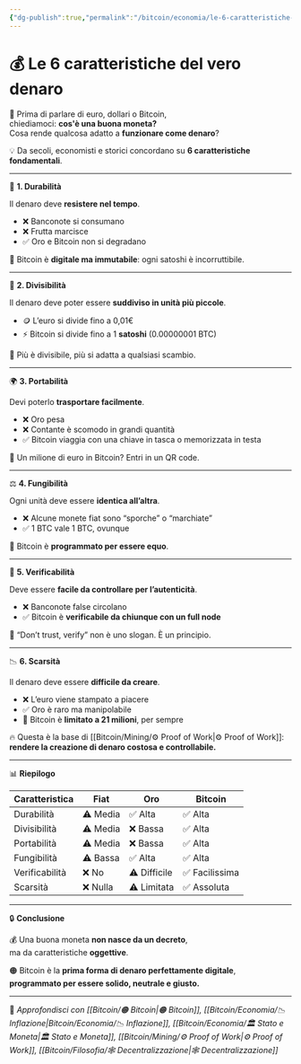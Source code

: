 ```yaml
---
{"dg-publish":true,"permalink":"/bitcoin/economia/le-6-caratteristiche-del-vero-denaro/","title":"💰 Le 6 caratteristiche del vero denaro","tags":["Denaro","Bitcoin","Educazione","Economia","Inflazione","Valuta"]}
---
```



# 💰 Le 6 caratteristiche del vero denaro

🧠 Prima di parlare di euro, dollari o Bitcoin,  
chiediamoci: **cos'è una buona moneta?**  
Cosa rende qualcosa adatto a **funzionare come denaro**?

💡 Da secoli, economisti e storici concordano su **6 caratteristiche fondamentali**.

---

🔑 **1. Durabilità**

Il denaro deve **resistere nel tempo**.  
- ❌ Banconote si consumano  
- ❌ Frutta marcisce  
- ✅ Oro e Bitcoin non si degradano

🧱 Bitcoin è **digitale ma immutabile**: ogni satoshi è incorruttibile.

---

📏 **2. Divisibilità**

Il denaro deve poter essere **suddiviso in unità più piccole**.  
- 🪙 L’euro si divide fino a 0,01€  
- ⚡ Bitcoin si divide fino a 1 **satoshi** (0.00000001 BTC)

🧠 Più è divisibile, più si adatta a qualsiasi scambio.

---

🌍 **3. Portabilità**

Devi poterlo **trasportare facilmente**.  
- ❌ Oro pesa  
- ❌ Contante è scomodo in grandi quantità  
- ✅ Bitcoin viaggia con una chiave in tasca o memorizzata in testa

📲 Un milione di euro in Bitcoin? Entri in un QR code.

---

⚖️ **4. Fungibilità**

Ogni unità deve essere **identica all’altra**.  
- ❌ Alcune monete fiat sono “sporche” o “marchiate”  
- ✅ 1 BTC vale 1 BTC, ovunque

🎯 Bitcoin è **programmato per essere equo**.

---

🧮 **5. Verificabilità**

Deve essere **facile da controllare per l’autenticità**.  
- ❌ Banconote false circolano  
- ✅ Bitcoin è **verificabile da chiunque con un full node**

🧠 “Don’t trust, verify” non è uno slogan. È un principio.

---

📉 **6. Scarsità**

Il denaro deve essere **difficile da creare**.  
- ❌ L’euro viene stampato a piacere  
- ✅ Oro è raro ma manipolabile  
- 🧡 Bitcoin è **limitato a 21 milioni**, per sempre

🔥 Questa è la base di [[Bitcoin/Mining/⚙️  Proof of Work\|⚙️  Proof of Work]]:  
**rendere la creazione di denaro costosa e controllabile.**

---

📊 **Riepilogo**

| Caratteristica    | Fiat     | Oro      | Bitcoin   |
|-------------------|----------|----------|-----------|
| Durabilità        | ⚠️ Media | ✅ Alta  | ✅ Alta   |
| Divisibilità      | ⚠️ Media | ❌ Bassa | ✅ Alta   |
| Portabilità       | ⚠️ Media | ❌ Bassa | ✅ Alta   |
| Fungibilità       | ⚠️ Bassa | ✅ Alta  | ✅ Alta   |
| Verificabilità    | ❌ No    | ⚠️ Difficile | ✅ Facilissima |
| Scarsità          | ❌ Nulla | ⚠️ Limitata | ✅ Assoluta |

---

🔒 **Conclusione**

💰 Una buona moneta **non nasce da un decreto**,  
ma da caratteristiche **oggettive**.

🟠 Bitcoin è la **prima forma di denaro perfettamente digitale**,  
**programmato per essere solido, neutrale e giusto.**

---

🔗 _Approfondisci con [[Bitcoin/🟠 Bitcoin\|🟠 Bitcoin]], [[Bitcoin/Economia/📉 Inflazione\|Bitcoin/Economia/📉 Inflazione]], [[Bitcoin/Economia/🏛️ Stato e Moneta\|🏛️ Stato e Moneta]], [[Bitcoin/Mining/⚙️  Proof of Work\|⚙️  Proof of Work]], [[Bitcoin/Filosofia/🕸️ Decentralizzazione\|🕸️ Decentralizzazione]]_
